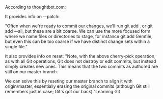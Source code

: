 

According to thoughtbot.com:


It provides info on --patch:

"Often when we're ready to commit our changes, we'll run git add . or git add --all, but these are a bit coarse. We can use the more focused form where we name files or directories to stage, for instance git add Gemfile, but even this can be too coarse if we have distinct change sets within a single file."

It also provides info on reset:
"Note, with the above cherry-pick operation, as with all Git operations, Git does not destroy or edit commits, but instead simply creates new ones. This means that the two commits as authored are still on our master branch.

We can solve this by reseting our master branch to align it with origin/master, essentially erasing the original commits (although Git still remembers just in case; Git's got our back)."Learning Git
